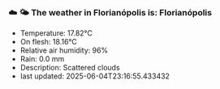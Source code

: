 ### ☁️ 🌤️  The weather in Florianópolis is: Florianópolis

- Temperature: 17.82°C
- On flesh: 18.16°C
- Relative air humidity: 96%
- Rain: 0.0 mm
- Description: Scattered clouds
- last updated: 2025-06-04T23:16:55.433432
